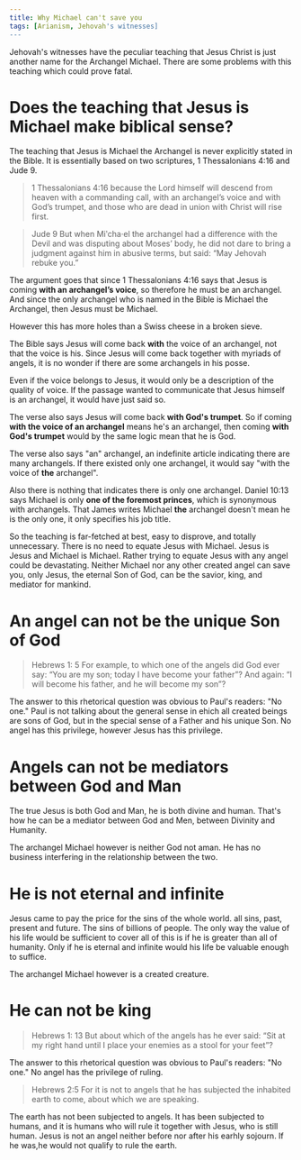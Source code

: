 ```yaml
---
title: Why Michael can't save you
tags: [Arianism, Jehovah's witnesses]
---
```


Jehovah's witnesses have the peculiar teaching that Jesus Christ is just another name for the Archangel Michael. There are some problems with this teaching which could prove fatal.

# Does the teaching that Jesus is Michael make biblical sense?

The teaching that Jesus is Michael the Archangel is never explicitly stated in the Bible. It is essentially based on two scriptures, 1 Thessalonians 4:16 and Jude 9.

> 1 Thessalonians 4:16 because the Lord himself will descend from heaven with a commanding call, with an archangel’s voice and with God’s trumpet, and those who are dead in union with Christ will rise first.

> Jude 9 But when Miʹcha·el the archangel had a difference with the Devil and was disputing about Moses’ body, he did not dare to bring a judgment against him in abusive terms, but said: “May Jehovah rebuke you.”

The argument goes that since 1 Thessalonians 4:16 says that Jesus is coming **with an archangel’s voice**, so therefore he must be an archangel. And since the only archangel who is named in the Bible is Michael the Archangel, then Jesus must be Michael.

However this has more holes than a Swiss cheese in a broken sieve. 

The Bible says Jesus will come back **with** the voice of an archangel, not that the voice is his. Since Jesus will come back together with myriads of angels, it is no wonder if there are some archangels in his posse.

Even if the voice belongs to Jesus, it would only be a description of the quality of voice. If the passage wanted to communicate that Jesus himself is an archangel, it would have just said so.

The verse also says Jesus will come back **with God's trumpet**. So if coming **with the voice of an archangel** means he's an archangel, then coming **with God's trumpet** would by the same logic mean that he is God. 

The verse also says "an" archangel, an indefinite article indicating there are many archangels. If there existed only one archangel, it would say "with the voice of **the** archangel".

Also there is nothing that indicates there is only one archangel. Daniel 10:13 says Michael is only **one of the foremost princes**, which is synonymous with archangels. That James writes Michael **the** archangel doesn't mean he is the only one, it only specifies his job title.

So the teaching is far-fetched at best, easy to disprove, and totally unnecessary. There is no need to equate Jesus with Michael. Jesus is Jesus and Michael is Michael. Rather trying to equate Jesus with any angel could be devastating. Neither Michael nor any other created angel can save you, only Jesus, the eternal Son of God, can be the savior, king, and mediator for mankind.

# An angel can not be the unique Son of God

> Hebrews 1: 5 For example, to which one of the angels did God ever say: “You are my son; today I have become your father”? And again: “I will become his father, and he will become my son”?

The answer to this rhetorical question was obvious to Paul's readers: "No one." Paul is not talking about the general sense in ehich all created beings are sons of God, but in the special sense of a Father and his unique Son. No angel has this privilege, however Jesus has this privilege. 

# Angels can not be mediators between God and Man

The true Jesus is both God and Man, he is both divine and human. That's how he can be a mediator between God and Men, between Divinity and Humanity.

The archangel Michael however is neither God not aman. He has no business interfering in the relationship between the two. 

# He is not eternal and infinite

Jesus came to pay the price for the sins of the whole world. all sins, past, present and future. The sins of billions of people. The only way the value of his life would be sufficient to cover all of this is if he is greater than all of humanity. Only if he is eternal and infinite would his life be valuable enough to suffice. 

The archangel Michael however is a created creature. 

# He can not be king

> Hebrews 1: 13 But about which of the angels has he ever said: “Sit at my right hand until I place your enemies as a stool for your feet”?

The answer to this rhetorical question was obvious to Paul's readers: "No one." No angel has the privilege of ruling.

> Hebrews 2:5 For it is not to angels that he has subjected the inhabited earth to come, about which we are speaking.

The earth has not been subjected to angels. It has been subjected to humans, and it is humans who will rule it together with Jesus, who is still human. Jesus is not an angel neither before nor after his earhly sojourn. If he was,he would not qualify to rule the earth.






